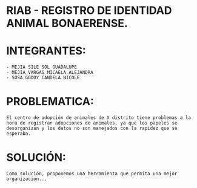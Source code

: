 # RIAB - REGISTRO DE IDENTIDAD ANIMAL BONAERENSE.

# INTEGRANTES: 
    - MEJIA SILE SOL GUADALUPE
    - MEJIA VARGAS MICAELA ALEJANDRA
    - SOSA GODOY CANDELA NICOLE

# PROBLEMATICA:
    El centro de adopción de animales de X distrito tiene problemas a la hora de registrar adopciones de animales, ya que los papeles se desorganizan y los datos no son manejados con la rapidez que se esperaba. 

# SOLUCIÓN:
    Como solución, proponemos una herramienta que permita una mejor organizacion...